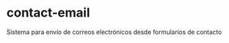 contact-email
=============

Sistema para envío de correos electrónicos desde formularios de contacto
